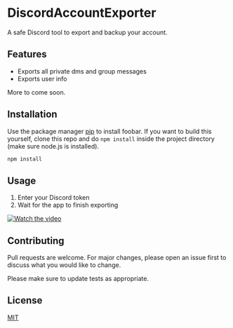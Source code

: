 # DiscordAccountExporter

A safe Discord tool to export and backup your account.

## Features
* Exports all private dms and group messages
* Exports user info

More to come soon.

## Installation

Use the package manager [pip](https://pip.pypa.io/en/stable/) to install foobar.
If you want to build this yourself, clone this repo and do `npm install` inside the project directory (make sure node.js is installed).

```bash
npm install
```

## Usage

1. Enter your Discord token
2. Wait for the app to finish exporting

[![Watch the video](https://img.youtube.com/vi/HgUV-XU5R_k/maxresdefault.jpg)](https://youtu.be/HgUV-XU5R_k)

## Contributing
Pull requests are welcome. For major changes, please open an issue first to discuss what you would like to change.

Please make sure to update tests as appropriate.

## License
[MIT](https://choosealicense.com/licenses/mit/)
